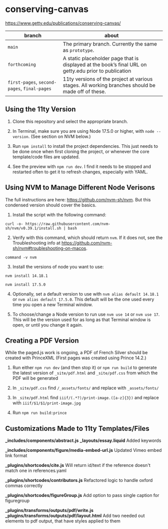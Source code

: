 # conserving-canvas

https://www.getty.edu/publications/conserving-canvas/

| branch | about |
| --- | --- |
| `main` | The primary branch. Currently the same as `prototype`. |
| `forthcoming` | A static placeholder page that is displayed at the book’s final URL on getty.edu prior to publication |
| `first-pages`, `second-pages`, `final-pages`| 11ty versions of the project at various stages. All working branches should be made off of these. |

## Using the 11ty Version

1. Clone this repository and select the appropriate branch.

2. In Terminal, make sure you are using Node 17.5.0 or higher, with `node --version`. (See section on NVM below.)

3. Run `npm install` to install the project dependencies. This just needs to be done once when first cloning the project, or whenever the core template/code files are updated.

4. See the preview with `npm run dev`. I find it needs to be stopped and restarted often to get it to refresh changes, especially with YAML.

## Using NVM to Manage Different Node Verisons

The full instructions are here: https://github.com/nvm-sh/nvm. But this condensed version should cover the basics.

1. Install the script with the following command:

```
curl -o- https://raw.githubusercontent.com/nvm-sh/nvm/v0.39.1/install.sh | bash
```

2. Verify with this command, which should return `nvm`. If it does not, see the Troubleshooting info at https://github.com/nvm-sh/nvm#troubleshooting-on-macos.

```
command -v nvm
```

3. Install the versions of node you want to use:

```
nvm install 14.18.1
```

```
nvm install 17.5.0
```

4. Optionally, set a default version to use with `nvm alias default 14.18.1` or `nvm alias default 17.5.0`. This default will be the one used every time you open a new Terminal window.

5. To choose/change a Node version to run use `nvm use 14` or `nvm use 17`. This will be the version used for as long as that Terminal window is open, or until you change it again.

## Creating a PDF Version

While the paged.js work is ongoing, a PDF of French Silver should be created with PrinceXML (First pages was created using Prince 14.2.)

1. Run either `npm run dev` (and then stop it) or `npm run build` to generate the latest version of `_site/pdf.html` and `_site/pdf.css` from which the PDF will be generated

2. In `_site/pdf.css` find `/_assets/fonts/` and replace with `_assets/fonts/`

3. In `_site/pdf.html` find `iiif/(.*?)/print-image.([a-z]{3})` and replace with `iiif/$1/$1/print-image.jpg`

4. Run `npm run build:prince`

## Customizations Made to 11ty Templates/Files

**_includes/components/abstract.js**
**_layouts/essay.liquid**
Added keywords

**_includes/components/figure/media-embed-url.js**
Updated Vimeo embed link format

**_plugins/shortcodes/cite.js**
Will return id/text if the reference doesn't match one in references.yaml

**_plugins/shortcodes/contributors.js**
Refactored logic to handle oxford commas correctly

**_plugins/shortcodes/figureGroup.js**
Add option to pass single caption for figuregroup

**_plugins/transforms/outputs/pdf/write.js**
**_plugins/transforms/outputs/pdf/layout.html**
Add two needed out elements to pdf output, that have styles applied to them